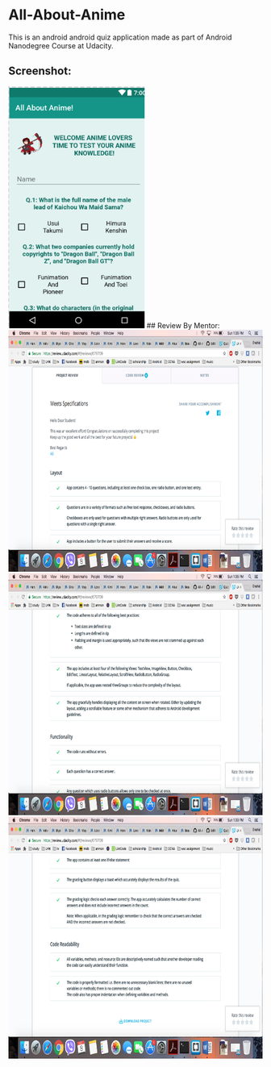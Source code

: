 # All-About-Anime
This is an android android quiz application made as part of Android Nanodegree Course at Udacity.
## Screenshot:
<img src="https://github.com/safrin96/All-About-Anime/blob/master/Screen%20Shot%202017-10-08%20at%201.26.03%20PM.png" height="480" width="270" alt="Screenshot 1 of All About Anime">
## Review By Mentor:
<img src="https://github.com/safrin96/All-About-Anime/blob/master/Screen%20Shot%202017-10-08%20at%201.38.27%20PM.png" height="480" width="700" alt="Screenshot 1 of All About Anime">
<img src="https://github.com/safrin96/All-About-Anime/blob/master/Screen%20Shot%202017-10-08%20at%201.38.52%20PM.png" height="480" width="700" alt="Screenshot 1 of All About Anime">
<img src="https://github.com/safrin96/All-About-Anime/blob/master/Screen%20Shot%202017-10-08%20at%201.39.07%20PM.png" height="480" width="700" alt="Screenshot 1 of All About Anime">
